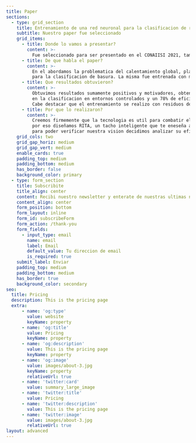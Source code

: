 ```yaml
---
title: Paper
sections:
  - type: grid_section
    title: Entrenamiento de una red neuronal para la clasificacion de residuos en Argentina
    subtitle: Nuestro paper fue seleccionado
    grid_items:
      - title: Donde lo vamos a presentar?
        content: >-
          Fue seleccionado para ser presentado en el CONAIISI 2021, tambien queremos contarles que fue seleccionado como una de las 13 publicaciones destacadas (de entre mas de 180). 
      - title: De que habla el paper?
        content: >-
          En el abordamos la problematica del calentamiento global, planteamos la importancia del reciclaje y analizamos el uso de la red neuronal ResNet-50 V2 
          para la clasificacion de basura. La misma fue entrenada con mas de 500 fotos de productos de las categorias papel, vidrio, plastico, metal y otros.
      - title: Que resultados obtuvieron?
        content: >-
          Obtuvimos resultados sumamente positivos y motivadores, obteniendo mas de un 80% de eficiencia 
          en la clasificacion en entornos controlados y un 78% de eficiencia con residuos que el sistema nunca habia visto.
          Cabe destacar que el entrenamiento se realizo con residuos de USA.
      - title: Por que lo realizaron?
        content: >-
          Creemos firmemente que la tecnologia es util para combatir el cambio climatico,
          por eso diseñamos RITA, un tacho inteligente que te eneseña a separar la basura. Pero
          para poder verificar nuestra vision decidimos analizar su eficacia.
    grid_cols: two
    grid_gap_horiz: medium
    grid_gap_vert: medium
    enable_cards: true
    padding_top: medium
    padding_bottom: medium
    has_border: false
    background_color: primary
  - type: form_section
    title: Subscribite
    title_align: center
    content: Recibi nuestro newsletter y enterate de nuestras ultimas novedades
    content_align: center
    form_position: bottom
    form_layout: inline
    form_id: subscribeForm
    form_action: /thank-you
    form_fields:
      - input_type: email
        name: email
        label: Email
        default_value: Tu direccion de email
        is_required: true
    submit_label: Enviar
    padding_top: medium
    padding_bottom: medium
    has_border: true
    background_color: secondary
seo:
  title: Pricing
  description: This is the pricing page
  extra:
      - name: 'og:type'
        value: website
        keyName: property
      - name: 'og:title'
        value: Pricing
        keyName: property
      - name: 'og:description'
        value: This is the pricing page
        keyName: property
      - name: 'og:image'
        value: images/about-3.jpg
        keyName: property
        relativeUrl: true
      - name: 'twitter:card'
        value: summary_large_image
      - name: 'twitter:title'
        value: Pricing
      - name: 'twitter:description'
        value: This is the pricing page
      - name: 'twitter:image'
        value: images/about-3.jpg
        relativeUrl: true
layout: advanced
---
```

